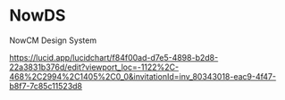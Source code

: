 # NowDS

NowCM Design System

https://lucid.app/lucidchart/f84f00ad-d7e5-4898-b2d8-22a3831b376d/edit?viewport_loc=-1122%2C-468%2C2994%2C1405%2C0_0&invitationId=inv_80343018-eac9-4f47-b8f7-7c85c11523d8
